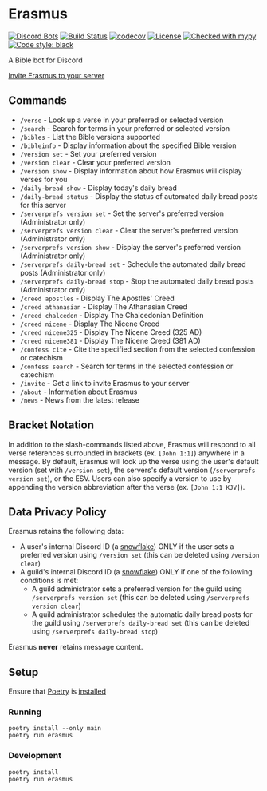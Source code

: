 # Erasmus

[![Discord Bots](https://top.gg/api/widget/servers/349394562336292876.svg)](https://top.gg/bot/349394562336292876)
[![Build Status](https://travis-ci.org/bryanforbes/Erasmus.svg?branch=master)](https://travis-ci.org/bryanforbes/Erasmus)
[![codecov](https://codecov.io/gh/bryanforbes/Erasmus/branch/master/graph/badge.svg)](https://codecov.io/gh/bryanforbes/Erasmus)
[![License](https://img.shields.io/badge/License-BSD%203--Clause-blue.svg)](https://github.com/bryanforbes/botus_receptus/blob/master/LICENSE)
[![Checked with mypy](http://www.mypy-lang.org/static/mypy_badge.svg)](http://mypy-lang.org/)
[![Code style: black](https://img.shields.io/badge/code%20style-black-000000.svg)](https://github.com/ambv/black)

A Bible bot for Discord

[Invite Erasmus to your server](https://discord.com/oauth2/authorize?client_id=349394562336292876&scope=bot+applications.commands&permissions=275414871104)

## Commands

* `/verse` - Look up a verse in your preferred or selected version
* `/search` - Search for terms in your preferred or selected version
* `/bibles` - List the Bible versions supported
* `/bibleinfo` - Display information about the specified Bible version
* `/version set` - Set your preferred version
* `/version clear` - Clear your preferred version
* `/version show` - Display information about how Erasmus will display verses for you
* `/daily-bread show` - Display today's daily bread
* `/daily-bread status` - Display the status of automated daily bread posts for this server
* `/serverprefs version set` - Set the server's preferred version (Administrator only)
* `/serverprefs version clear` - Clear the server's preferred version (Administrator only)
* `/serverprefs version show` - Display the server's preferred version (Administrator only)
* `/serverprefs daily-bread set` - Schedule the automated daily bread posts (Administrator only)
* `/serverprefs daily-bread stop` - Stop the automated daily bread posts (Administrator only)
* `/creed apostles` - Display The Apostles' Creed
* `/creed athanasian` - Display The Athanasian Creed
* `/creed chalcedon` - Display The Chalcedonian Definition
* `/creed nicene` - Display The Nicene Creed
* `/creed nicene325` - Display The Nicene Creed (325 AD)
* `/creed nicene381` - Display The Nicene Creed (381 AD)
* `/confess cite` - Cite the specified section from the selected confession or catechism
* `/confess search` - Search for terms in the selected confession or catechism
* `/invite` - Get a link to invite Erasmus to your server
* `/about` - Information about Erasmus
* `/news` - News from the latest release

## Bracket Notation

In addition to the slash-commands listed above, Erasmus will respond to all verse references surrounded in brackets (ex. `[John 1:1]`) anywhere in a message. By default, Erasmus will look up the verse using the user's default version (set with `/version set`), the servers's default version (`/serverprefs version set`), or the ESV. Users can also specify a version to use by appending the version abbreviation after the verse (ex. `[John 1:1 KJV]`).

## Data Privacy Policy

Erasmus retains the following data:

* A user's internal Discord ID (a [snowflake](https://discord.com/developers/docs/reference#snowflakes)) ONLY if the user sets a preferred version using `/version set` (this can be deleted using `/version clear`)
* A guild's internal Discord ID (a [snowflake](https://discord.com/developers/docs/reference#snowflakes)) ONLY if one of the following conditions is met:
  * A guild administrator sets a preferred version for the guild using `/serverprefs version set` (this can be deleted using `/serverprefs version clear`)
  * A guild administrator schedules the automatic daily bread posts for the guild using `/serverprefs daily-bread set` (this can be deleted using `/serverprefs daily-bread stop`)

Erasmus **never** retains message content.

## Setup

Ensure that [Poetry](https://python-poetry.org/) is [installed](https://python-poetry.org/docs/#installation)

### Running

```
poetry install --only main
poetry run erasmus
```

### Development

```
poetry install
poetry run erasmus
```
